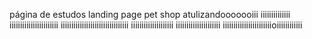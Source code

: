  página de estudos landing page pet shop
atulizandooooooiii
iiiiiiiiiiiiii
iiiiiiiiiiiiiiiiiiiiiii
iiiiiiiiiiiiiiiiiiiiiiiiiiiiiiii
iiiiiiiiiiiiiiiiiiii
iiiiiiiiiiiiiiiiiiiii
iiiiiiiiiiiiiiiiiiiiiiioiiiiiiiiiiii
